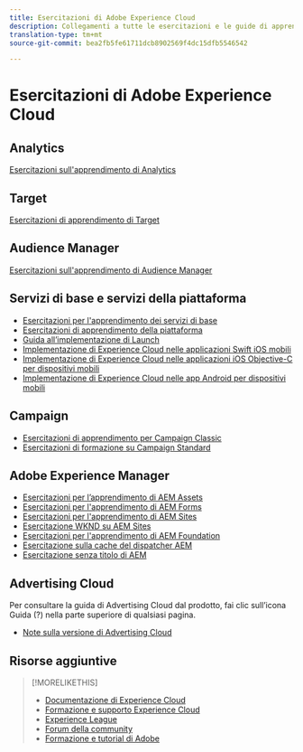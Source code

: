```yaml
---
title: Esercitazioni di Adobe Experience Cloud
description: Collegamenti a tutte le esercitazioni e le guide di apprendimento di Experience Cloud
translation-type: tm+mt
source-git-commit: bea2fb5fe61711dcb8902569f4dc15dfb5546542

---
```



# Esercitazioni di Adobe Experience Cloud

## Analytics

[Esercitazioni sull&#39;apprendimento di Analytics](https://docs.adobe.com/content/help/en/analytics-learn/tutorials/overview.html)

## Target

[Esercitazioni di apprendimento di Target](https://docs.adobe.com/content/help/en/target-learn/tutorials/overview.html)

## Audience Manager

[Esercitazioni sull&#39;apprendimento di Audience Manager](https://docs.adobe.com/content/help/en/audience-manager-learn/tutorials/overview.html)

## Servizi di base e servizi della piattaforma

* [Esercitazioni per l&#39;apprendimento dei servizi di base](https://docs.adobe.com/content/help/en/core-services-learn/tutorials/overview.html)
* [Esercitazioni di apprendimento della piattaforma](https://docs.adobe.com/content/help/en/platform-learn/tutorials/overview.html)
* [Guida all’implementazione di Launch](https://docs.adobe.com/content/help/en/core-services-learn/implementing-in-websites-with-launch/index.html)
* [Implementazione di Experience Cloud nelle applicazioni Swift iOS mobili](https://docs.adobe.com/content/help/en/core-services-learn/implementing-in-mobile-ios-swift-apps-with-launch/index.html)
* [Implementazione di Experience Cloud nelle applicazioni iOS Objective-C per dispositivi mobili](https://docs.adobe.com/content/help/en/core-services-learn/implementing-in-mobile-ios-objective-c-apps-with-launch/index.html)
* [Implementazione di Experience Cloud nelle app Android per dispositivi mobili](https://docs.adobe.com/content/help/en/core-services-learn/implementing-in-mobile-android-apps-with-launch/index.html)

## Campaign

* [Esercitazioni di apprendimento per Campaign Classic](https://docs.adobe.com/content/help/en/campaign-learn/campaign-classic-tutorials/overview.html)
* [Esercitazioni di formazione su Campaign Standard](https://docs.adobe.com/content/help/en/campaign-learn/campaign-standard-tutorials/overview.html)

## Adobe Experience Manager

* [Esercitazioni per l’apprendimento di AEM Assets](https://docs.adobe.com/content/help/en/experience-manager-learn/assets/overview.html)
* [Esercitazioni per l&#39;apprendimento di AEM Forms](https://docs.adobe.com/content/help/en/experience-manager-learn/forms/overview.html)
* [Esercitazioni per l&#39;apprendimento di AEM Sites](https://docs.adobe.com/content/help/en/experience-manager-learn/sites/overview.html)
* [Esercitazione WKND su AEM Sites](https://docs.adobe.com/content/help/en/experience-manager-learn/getting-started-wknd-tutorial-develop/overview.html)
* [Esercitazioni per l&#39;apprendimento di AEM Foundation](https://docs.adobe.com/content/help/en/experience-manager-learn/assets/overview.html)
* [Esercitazione sulla cache del dispatcher AEM](https://docs.adobe.com/content/help/en/experience-manager-learn/dispatcher-tutorial/overview.html)
* [Esercitazione senza titolo di AEM](https://docs.adobe.com/content/help/en/experience-manager-learn/getting-started-with-aem-headless/overview.html)

## Advertising Cloud

Per consultare la guida di Advertising Cloud dal prodotto, fai clic sull’icona Guida (?) nella parte superiore di qualsiasi pagina.

* [Note sulla versione di Advertising Cloud](https://docs.adobe.com/content/help/en/release-notes/experience-cloud/current.html#adcloud)

## Risorse aggiuntive

> [!MORELIKETHIS]
>
>* [Documentazione di Experience Cloud](https://docs.adobe.com/content/help/en/experience-cloud/user-guides/home.html)
>* [Formazione e supporto Experience Cloud](https://helpx.adobe.com/support/experience-cloud.html)
>* [Experience League](https://experienceleague.adobe.com/)
>* [Forum della community](https://forums.adobe.com/community/experience-cloud/)
>* [Formazione e tutorial di Adobe](https://helpx.adobe.com/learning.html?promoid=KAUDK)

